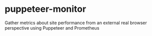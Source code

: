 # puppeteer-monitor
Gather metrics about site performance from an external real browser perspective using Puppeteer and Prometheus
